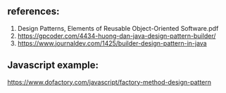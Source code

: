 ## references:
1. Design Patterns, Elements of Reusable Object-Oriented Software.pdf
2. https://gpcoder.com/4434-huong-dan-java-design-pattern-builder/
3. https://www.journaldev.com/1425/builder-design-pattern-in-java


## Javascript example: 
https://www.dofactory.com/javascript/factory-method-design-pattern
